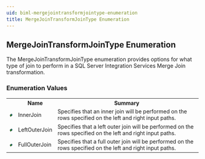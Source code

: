 ```yaml
---
uid: biml-mergejointransformjointype-enumeration
title: MergeJoinTransformJoinType Enumeration
---
```


## MergeJoinTransformJoinType Enumeration

<div class="LanguageSummary"><div class ="SummaryItem">The MergeJoinTransformJoinType enumeration provides options for what type of join to perform in a SQL Server Integration Services Merge Join transformation.</div></div>
<div class="EnumValueGroup">

### Enumeration Values

<table id="EnumValue" class="MemberList"><tbody><tr><th class="MemberTypeIconColumnHeader">&nbsp;</th><th class="MemberNameColumnHeader">Name</th><th class="MemberSummaryColumnHeader">Summary</th></tr><tr class="cd0"><td align="center" class="MemberTypeIcon"><img src="enumValue.png"></img></td><td class="MemberName">InnerJoin</td><td class="MemberSummary"><div class ="SummaryItem">Specifies that an inner join will be performed on the rows specified on the left and right input paths.</div></td></tr><tr class="cd1"><td align="center" class="MemberTypeIcon"><img src="enumValue.png"></img></td><td class="MemberName">LeftOuterJoin</td><td class="MemberSummary"><div class ="SummaryItem">Specifies that a left outer join will be performed on the rows specified on the left and right input paths.</div></td></tr><tr class="cd0"><td align="center" class="MemberTypeIcon"><img src="enumValue.png"></img></td><td class="MemberName">FullOuterJoin</td><td class="MemberSummary"><div class ="SummaryItem">Specifies that a full outer join will be performed on the rows specified on the left and right input paths.</div></td></tr></tbody></table>
</div>